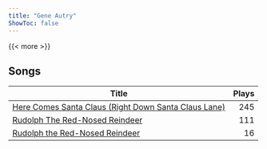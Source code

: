 ```yaml
---
title: "Gene Autry"
ShowToc: false
---
```


{{< more >}}

## Songs
Title | Plays 
----- | -----: 
[Here Comes Santa Claus (Right Down Santa Claus Lane)](/songs/here-comes-santa-claus-right-down-santa-claus-lane) | 245
[Rudolph The Red-Nosed Reindeer](/songs/rudolph-the-red-nosed-reindeer) | 111
[Rudolph the Red-Nosed Reindeer](/songs/rudolph-the-red-nosed-reindeer) | 16

